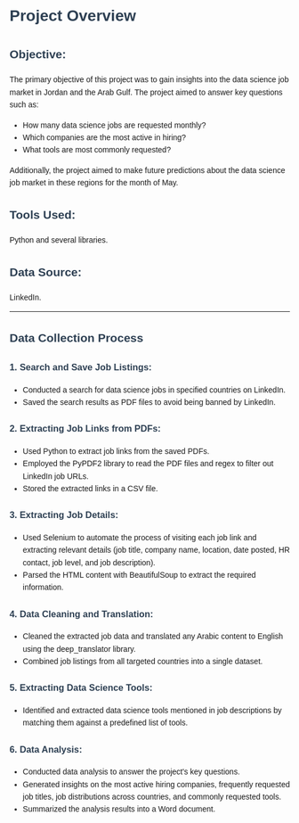 <!DOCTYPE html>
<html lang="en">
<head>
    <meta charset="UTF-8">
    <meta name="viewport" content="width=device-width, initial-scale=1.0">
    <title>Project Overview</title>
    <style>
        body {
            font-family: Arial, sans-serif;
            line-height: 1.6;
            margin: 20px;
        }
        h1, h2, h3 {
            color: #2E4053;
        }
        ul {
            margin: 10px 0;
        }
    </style>
</head>
<body>

<h1>Project Overview</h1>

<h2>Objective:</h2>
<p>The primary objective of this project was to gain insights into the data science job market in Jordan and the Arab Gulf. The project aimed to answer key questions such as:</p>
<ul>
    <li>How many data science jobs are requested monthly?</li>
    <li>Which companies are the most active in hiring?</li>
    <li>What tools are most commonly requested?</li>
</ul>
<p>Additionally, the project aimed to make future predictions about the data science job market in these regions for the month of May.</p>

<h2>Tools Used:</h2>
<p>Python and several libraries.</p>

<h2>Data Source:</h2>
<p>LinkedIn.</p>

<hr>

<h2>Data Collection Process</h2>

<h3>1. Search and Save Job Listings:</h3>
<ul>
    <li>Conducted a search for data science jobs in specified countries on LinkedIn.</li>
    <li>Saved the search results as PDF files to avoid being banned by LinkedIn.</li>
</ul>

<h3>2. Extracting Job Links from PDFs:</h3>
<ul>
    <li>Used Python to extract job links from the saved PDFs.</li>
    <li>Employed the PyPDF2 library to read the PDF files and regex to filter out LinkedIn job URLs.</li>
    <li>Stored the extracted links in a CSV file.</li>
</ul>

<h3>3. Extracting Job Details:</h3>
<ul>
    <li>Used Selenium to automate the process of visiting each job link and extracting relevant details (job title, company name, location, date posted, HR contact, job level, and job description).</li>
    <li>Parsed the HTML content with BeautifulSoup to extract the required information.</li>
</ul>

<h3>4. Data Cleaning and Translation:</h3>
<ul>
    <li>Cleaned the extracted job data and translated any Arabic content to English using the deep_translator library.</li>
    <li>Combined job listings from all targeted countries into a single dataset.</li>
</ul>

<h3>5. Extracting Data Science Tools:</h3>
<ul>
    <li>Identified and extracted data science tools mentioned in job descriptions by matching them against a predefined list of tools.</li>
</ul>

<h3>6. Data Analysis:</h3>
<ul>
    <li>Conducted data analysis to answer the project's key questions.</li>
    <li>Generated insights on the most active hiring companies, frequently requested job titles, job distributions across countries, and commonly requested tools.</li>
    <li>Summarized the analysis results into a Word document.</li>
</ul>

</body>
</html>
